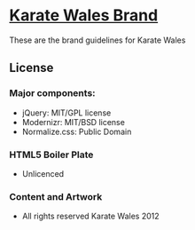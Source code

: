 # [Karate Wales Brand](https://github.com/karatewales/brand)

These are the brand guidelines for Karate Wales

## License

### Major components:

* jQuery: MIT/GPL license
* Modernizr: MIT/BSD license
* Normalize.css: Public Domain

### HTML5 Boiler Plate

* Unlicenced

### Content and Artwork

* All rights reserved Karate Wales 2012

